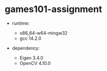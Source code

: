 # games101-assignment
- runtime:
    - x86_64-w64-mingw32
    - gcc 14.2.0

-   dependency:
    -   Eigen 3.4.0
    -   OpenCV 4.10.0